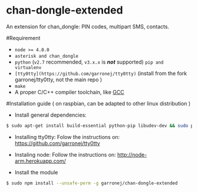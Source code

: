 # chan-dongle-extended
An extension for chan_dongle: PIN codes, multipart SMS, contacts.

#Requirement

* `node >= 4.0.0`
* `asterisk and chan_dongle`
* `python` (`v2.7` recommended, `v3.x.x` is __*not*__ supported) `pip and virtualenv`
* `[tty0tty](https://github.com/garronej/tty0tty)` (install from the fork garronej/tty0tty, not the main repo )
* `make`
* A proper C/C++ compiler toolchain, like [GCC](https://gcc.gnu.org)

#Installation guide ( on raspbian, can be adapted to other linux distribution )

* Install general dependencies:
````bash
$ sudo apt-get install build-essential python-pip libudev-dev && sudo pip install virtualenv
````

* Installing tty0tty: 
Folow the instructions on: https://github.com/garronej/tty0tty

* Instaling node: 
Follow the instructions on: http://node-arm.herokuapp.com/

* Install the module
``` bash
$ sudo npm install --unsafe-perm -g garronej/chan-dongle-extended
```